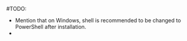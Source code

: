 #TODO:
- Mention that on Windows, shell is recommended to be changed to PowerShell after installation.
- 
